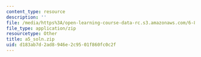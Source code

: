 ```yaml
---
content_type: resource
description: ''
file: /media/https%3A/open-learning-course-data-rc.s3.amazonaws.com/6-837-computer-graphics-fall-2012/d183ab7d2ad8946e2c9501f860fc0c2f_a5_soln.zip
file_type: application/zip
resourcetype: Other
title: a5_soln.zip
uid: d183ab7d-2ad8-946e-2c95-01f860fc0c2f
---
```


